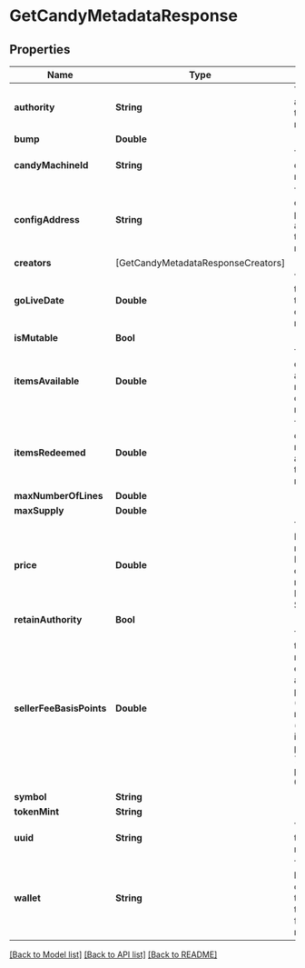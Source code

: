 # GetCandyMetadataResponse

## Properties
Name | Type | Description | Notes
------------ | ------------- | ------------- | -------------
**authority** | **String** | The update authority of the candy machine | [optional] 
**bump** | **Double** |  | [optional] 
**candyMachineId** | **String** | The ID of the candy machine  | [optional] 
**configAddress** | **String** | The configuration public key address of the candy machine  | [optional] 
**creators** | [GetCandyMetadataResponseCreators] |  | [optional] 
**goLiveDate** | **Double** | The unix timestamp of the start date of the candy machine  | [optional] 
**isMutable** | **Bool** |  | [optional] 
**itemsAvailable** | **Double** | The number of NFTs available for mint from the candy machine  | [optional] 
**itemsRedeemed** | **Double** | The number of NFTs minted already from the candy machine  | [optional] 
**maxNumberOfLines** | **Double** |  | [optional] 
**maxSupply** | **Double** |  | [optional] 
**price** | **Double** | The price in Lamports for minting an NFT from the candy machine. 1e9 Lamport  &#x3D; 1 SOL  | [optional] 
**retainAuthority** | **Bool** |  | [optional] 
**sellerFeeBasisPoints** | **Double** | The royalty the creators receive on each sale after the primary sale (the initial minting) (denominated in basis points (e.g., 75 basis points &#x3D; 0.75%))  | [optional] 
**symbol** | **String** |  | [optional] 
**tokenMint** | **String** |  | [optional] 
**uuid** | **String** | The uuid of the candy machine | [optional] 
**wallet** | **String** | The public key address of the wallet that recevies the proceeds from NFT mints  | [optional] 

[[Back to Model list]](../README.md#documentation-for-models) [[Back to API list]](../README.md#documentation-for-api-endpoints) [[Back to README]](../README.md)


